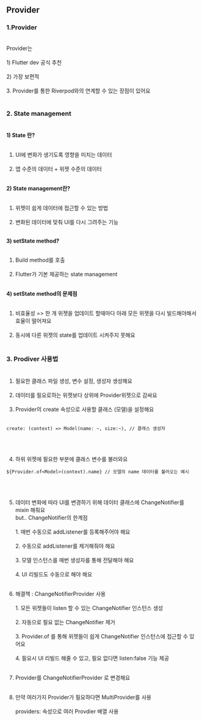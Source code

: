 ## Provider
### 1.Provider
<br/>
Provider는 <br/><br/>1) Flutter dev 공식 추천 <br/><br/>
2) 가장 보편적 <br/><br/> 3. Provider를 통한 Riverpod와의 연계할 수 있는 장점이 있어요 <br/><br/>

### 2. State management <br/><br/>
<strong>1) State 란?</strong> <br/><br/>
1. UI에 변화가 생기도록 영향을 미치는 데이터 <br/><br/>
2. 앱 수준의 데이터 + 위젯 수준의 데이터 <br/><br/>

<strong>2) State management란?</strong> <br/><br/>
1. 위젯이 쉽게 데이터에 접근할 수 있는 방법 <br/><br/>
2. 변화된 데이터에 맞춰 UI를 다시 그려주는 기능 <br/><br/>

<strong>3) setState method?</strong> <br/><br/>
1. Build method를 호출 <br/><br/>
2. Flutter가 기본 제공하는 state management <br/><br/>

<strong>4) setState method의 문제점</strong> <br/><br/>
1. 비효율성 => 한 개 위젯을 업데이트 할때마다 아래 모든 위젯을 다시 빌드해야해서 효율이 떨어져요 <br/><br/>
2. 동시에 다른 위젯의 state를 업데이트 시켜주지 못해요 <br/><br/>

### 3. Prodiver 사용법 <br/><br/>
1) 필요한 클래스 파일 생성, 변수 설정, 생성자 생성해요 <br/><br/>
2) 데이터를 필요로하는 위젯보다 상위에 Provider위젯으로 감싸요 <br/><br/>
3) Provider의 create 속성으로 사용할 클래스 (모델)을 설정해요 <br/><br/>

```
create: (context) => Model(name: ~, size:~), // 클래스 생성자
```

<br/><br/>

4) 하위 위젯에 필요한 부분에 클래스 변수를 불러와요

```
${Provider.of<Model>(context).name} // 모델의 name 데이터를 불러오는 예시
```
<br/><br/>

5) 데이터 변화에 따라 UI를 변경하기 위해 데이터 클래스에 ChangeNotifier를 mixin 해줘요 <br/>
but..  ChangeNotifier의 한계점
<br/><br/> 1. 매번 수동으로 addListener를 등록해주어야 해요 
<br/><br/>2. 수동으로 addListener를 제거해줘야 해요 
<br/><br/>3. 모델 인스턴스를 매번 생성자를 통해 전달해야 해요 
<br/><br/>4. UI 리빌드도 수동으로 해야 해요 <br/><br/>

6) 해결책 : ChangeNotifierProvider 사용
<br/><br/>1. 모든 위젯들이 listen 할 수 있는 ChangeNotifier 인스턴스 생성 
<br/><br/>2. 자동으로 필요 없는 ChangeNotifier 제거
<br/><br/>3. Provider.of 를 통해 위젯들이 쉽게 ChangeNotifier 인스턴스에 접근할 수 있어요 
<br/><br/>4. 필요시 UI 리빌드 해줄 수 있고, 필요 없다면 listen:false 기능 제공 <br/><br/>

7) Provider를 ChangeNotifierProvider 로 변경해요 <br/><br/>
8) 만약 여러가지 Provider가 필요하다면 MultiProvider를 사용 <br/><br/>providers: 속성으로 여러 Provdier 배열 사용 <br/><br/>

